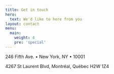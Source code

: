 ```yaml
---
title: Get in touch
hero:
  text: We'd like to here from you
layout: contact
menu:
  main: 
    weight: 4
    pre: 'special'
---
```

246 Fifth Ave. • New York, NY • 10001

4267 St Laurent Blvd, Montréal, Québec H2W 1Z4